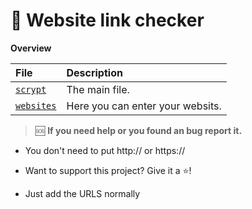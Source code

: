 # 🔗 Website link checker
**Overview**

| File | Description |
| :--- | :--- |
| [`scrypt`](./main.py) | The main file.
| [`websites`](./websites.txt) | Here you can enter your websits.
> 🆘 **If you need help or you found an bug report it.** 

- You don't need to put http:// or https://
  

- Want to support this project? Give it a ⭐!

- Just add the URLS normally
